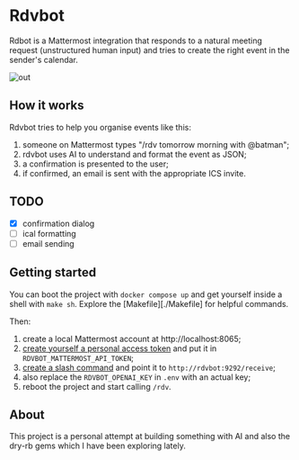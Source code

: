 # Rdvbot

Rdbot is a Mattermost integration that responds to a natural meeting
request (unstructured human input) and tries to create the right event
in the sender's calendar.

![out](https://github.com/user-attachments/assets/4acc492d-1464-4ba9-886e-c2355c4d2ba1)


## How it works

Rdvbot tries to help you organise events like this:

1. someone on Mattermost types "/rdv tomorrow morning with @batman";
2. rdvbot uses AI to understand and format the event as JSON;
3. a confirmation is presented to the user;
4. if confirmed, an email is sent with the appropriate ICS invite.

## TODO

- [X] confirmation dialog
- [ ] ical formatting
- [ ] email sending

## Getting started

You can boot the project with `docker compose up` and get yourself
inside a shell with `make sh`. Explore the [Makefile][./Makefile] for
helpful commands.

Then:

1. create a local Mattermost account at http://localhost:8065;
2. [create yourself a personal access
   token](https://developers.mattermost.com/integrate/reference/personal-access-token/)
   and put it in `RDVBOT_MATTERMOST_API_TOKEN`;
3. [create a slash command](https://developers.mattermost.com/integrate/slash-commands/) and point it to `http://rdvbot:9292/receive`;
4. also replace the `RDVBOT_OPENAI_KEY` in `.env` with an actual key;
5. reboot the project and start calling `/rdv`.

## About

This project is a personal attempt at building something with AI and
also the dry-rb gems which I have been exploring lately.
